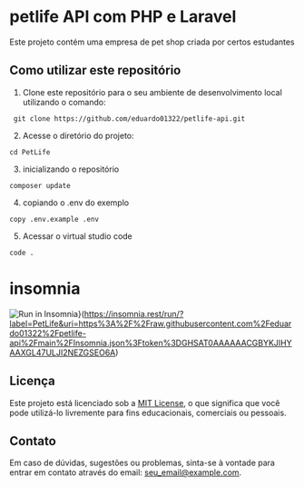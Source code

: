 # petlife API com PHP e Laravel

Este projeto contém uma empresa de pet shop criada por certos estudantes

## Como utilizar este repositório

1. Clone este repositório para o seu ambiente de desenvolvimento local utilizando o comando:
```
 git clone https://github.com/eduardo01322/petlife-api.git
```
2. Acesse o diretório do projeto:
```
cd PetLife
```
3. inicializando o repositório
```
composer update
```
4. copiando o .env do exemplo
```
copy .env.example .env
```
5. Acessar o virtual studio code
```
code .
```
# insomnia

![Run in Insomnia}](https://insomnia.rest/images/run.svg)(https://insomnia.rest/run/?label=PetLife&uri=https%3A%2F%2Fraw.githubusercontent.com%2Feduardo01322%2Fpetlife-api%2Fmain%2FInsomnia.json%3Ftoken%3DGHSAT0AAAAAACGBYKJIHYAAXGL47ULJI2NEZGSEO6A)

## Licença

Este projeto está licenciado sob a [MIT License](LICENSE), o que significa que você pode utilizá-lo livremente para fins educacionais, comerciais ou pessoais.

## Contato

Em caso de dúvidas, sugestões ou problemas, sinta-se à vontade para entrar em contato através do email: seu_email@example.com.
